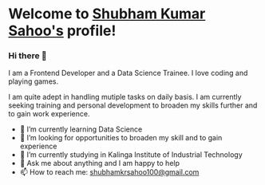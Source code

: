 # Welcome to [Shubham Kumar Sahoo's](https://github.com/Shubham-Kumar-Sahoo) profile! 
### Hi there 👋
I am a Frontend Developer and a Data Science Trainee. I love coding and playing games.

I am quite adept in handling mutiple tasks on daily basis. I am currently seeking training and personal development to broaden my skills further and to gain work experience.
<!--
**Shubham-Kumar-Sahoo/Shubham-Kumar-Sahoo** is a ✨ _special_ ✨ repository because its `README.md` (this file) appears on your GitHub profile.

Here are some ideas to get you started:
-->
- 🌱 I’m currently learning Data Science
- 🤔 I’m looking for opportunities to broaden my skill and to gain experience
- 🔭 I’m currently studying in Kalinga Institute of Industrial Technology 
- 💬 Ask me about anything and I am happy to help 
- 📫 How to reach me: shubhamkrsahoo100@gmail.com
<!--
- 👯 I’m looking to collaborate on ...
- 😄 Pronouns: ...
- ⚡ Fun fact: ...
-->
